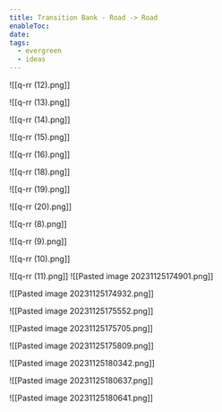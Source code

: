 ```yaml
---
title: Transition Bank - Road -> Road
enableToc: 
date: 
tags:
  - evergreen
  - ideas
---
```


![[q-rr (12).png]]

![[q-rr (13).png]]

![[q-rr (14).png]]

![[q-rr (15).png]]

![[q-rr (16).png]]

![[q-rr (18).png]]

![[q-rr (19).png]]

![[q-rr (20).png]]

![[q-rr (8).png]]

![[q-rr (9).png]]

![[q-rr (10).png]]

![[q-rr (11).png]]
![[Pasted image 20231125174901.png]]

![[Pasted image 20231125174932.png]]

![[Pasted image 20231125175552.png]]

![[Pasted image 20231125175705.png]]

![[Pasted image 20231125175809.png]]

![[Pasted image 20231125180342.png]]

![[Pasted image 20231125180637.png]]

![[Pasted image 20231125180641.png]]